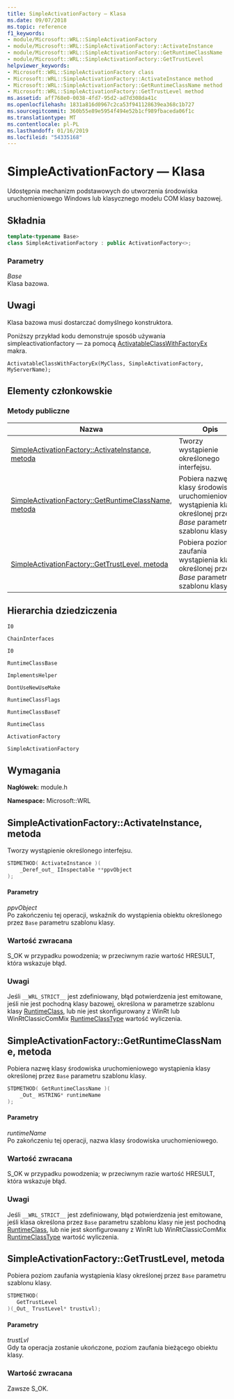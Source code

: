 ```yaml
---
title: SimpleActivationFactory — Klasa
ms.date: 09/07/2018
ms.topic: reference
f1_keywords:
- module/Microsoft::WRL::SimpleActivationFactory
- module/Microsoft::WRL::SimpleActivationFactory::ActivateInstance
- module/Microsoft::WRL::SimpleActivationFactory::GetRuntimeClassName
- module/Microsoft::WRL::SimpleActivationFactory::GetTrustLevel
helpviewer_keywords:
- Microsoft::WRL::SimpleActivationFactory class
- Microsoft::WRL::SimpleActivationFactory::ActivateInstance method
- Microsoft::WRL::SimpleActivationFactory::GetRuntimeClassName method
- Microsoft::WRL::SimpleActivationFactory::GetTrustLevel method
ms.assetid: aff768e0-0038-4fd7-95d2-ad7d308da41c
ms.openlocfilehash: 1831a816d0967c2ca53f941128639ea368c1b727
ms.sourcegitcommit: 360b55e89e5954f494e52b1cf989fbaceda06f1c
ms.translationtype: MT
ms.contentlocale: pl-PL
ms.lasthandoff: 01/16/2019
ms.locfileid: "54335168"
---
```

# <a name="simpleactivationfactory-class"></a>SimpleActivationFactory — Klasa

Udostępnia mechanizm podstawowych do utworzenia środowiska uruchomieniowego Windows lub klasycznego modelu COM klasy bazowej.

## <a name="syntax"></a>Składnia

```cpp
template<typename Base>
class SimpleActivationFactory : public ActivationFactory<>;
```

### <a name="parameters"></a>Parametry

*Base*<br/>
Klasa bazowa.

## <a name="remarks"></a>Uwagi

Klasa bazowa musi dostarczać domyślnego konstruktora.

Poniższy przykład kodu demonstruje sposób używania simpleactivationfactory — za pomocą [ActivatableClassWithFactoryEx](activatableclass-macros.md) makra.

`ActivatableClassWithFactoryEx(MyClass, SimpleActivationFactory, MyServerName);`

## <a name="members"></a>Elementy członkowskie

### <a name="public-methods"></a>Metody publiczne

|Nazwa|Opis|
|----------|-----------------|
|[SimpleActivationFactory::ActivateInstance, metoda](#activateinstance)|Tworzy wystąpienie określonego interfejsu.|
|[SimpleActivationFactory::GetRuntimeClassName, metoda](#getruntimeclassname)|Pobiera nazwę klasy środowiska uruchomieniowego wystąpienia klasy określonej przez *Base* parametru szablonu klasy.|
|[SimpleActivationFactory::GetTrustLevel, metoda](#gettrustlevel)|Pobiera poziom zaufania wystąpienia klasy określonej przez *Base* parametru szablonu klasy.|

## <a name="inheritance-hierarchy"></a>Hierarchia dziedziczenia

`I0`

`ChainInterfaces`

`I0`

`RuntimeClassBase`

`ImplementsHelper`

`DontUseNewUseMake`

`RuntimeClassFlags`

`RuntimeClassBaseT`

`RuntimeClass`

`ActivationFactory`

`SimpleActivationFactory`

## <a name="requirements"></a>Wymagania

**Nagłówek:** module.h

**Namespace:** Microsoft::WRL

## <a name="activateinstance"></a>SimpleActivationFactory::ActivateInstance, metoda

Tworzy wystąpienie określonego interfejsu.

```cpp
STDMETHOD( ActivateInstance )(
    _Deref_out_ IInspectable **ppvObject
);
```

#### <a name="parameters"></a>Parametry

*ppvObject*<br/>
Po zakończeniu tej operacji, wskaźnik do wystąpienia obiektu określonego przez `Base` parametru szablonu klasy.

### <a name="return-value"></a>Wartość zwracana

S_OK w przypadku powodzenia; w przeciwnym razie wartość HRESULT, która wskazuje błąd.

### <a name="remarks"></a>Uwagi

Jeśli `__WRL_STRICT__` jest zdefiniowany, błąd potwierdzenia jest emitowane, jeśli nie jest pochodną klasy bazowej, określona w parametrze szablonu klasy [RuntimeClass](runtimeclass-class.md), lub nie jest skonfigurowany z WinRt lub WinRtClassicComMix [ RuntimeClassType](runtimeclasstype-enumeration.md) wartość wyliczenia.

## <a name="getruntimeclassname"></a>SimpleActivationFactory::GetRuntimeClassName, metoda

Pobiera nazwę klasy środowiska uruchomieniowego wystąpienia klasy określonej przez `Base` parametru szablonu klasy.

```cpp
STDMETHOD( GetRuntimeClassName )(
    _Out_ HSTRING* runtimeName
);
```

#### <a name="parameters"></a>Parametry

*runtimeName*<br/>
Po zakończeniu tej operacji, nazwa klasy środowiska uruchomieniowego.

### <a name="return-value"></a>Wartość zwracana

S_OK w przypadku powodzenia; w przeciwnym razie wartość HRESULT, która wskazuje błąd.

### <a name="remarks"></a>Uwagi

Jeśli `__WRL_STRICT__` jest zdefiniowany, błąd potwierdzenia jest emitowane, jeśli klasa określona przez `Base` parametru szablonu klasy nie jest pochodną [RuntimeClass](runtimeclass-class.md), lub nie jest skonfigurowany z WinRt lub WinRtClassicComMix [RuntimeClassType](runtimeclasstype-enumeration.md) wartość wyliczenia.

## <a name="gettrustlevel"></a>SimpleActivationFactory::GetTrustLevel, metoda

Pobiera poziom zaufania wystąpienia klasy określonej przez `Base` parametru szablonu klasy.

```cpp
STDMETHOD(
   GetTrustLevel
)(_Out_ TrustLevel* trustLvl);
```

#### <a name="parameters"></a>Parametry

*trustLvl*<br/>
Gdy ta operacja zostanie ukończone, poziom zaufania bieżącego obiektu klasy.

### <a name="return-value"></a>Wartość zwracana

Zawsze S_OK.
